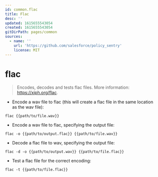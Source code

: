 ```yaml
---
id: common.flac
title: Flac
desc: ''
updated: 1615655543054
created: 1615655543054
gitDirPath: pages/common
sources:
  - name: ''
    url: 'https://github.com/salesforce/policy_sentry'
    license: MIT
---
```

# flac

> Encodes, decodes and tests flac files.
> More information: <https://xiph.org/flac>.

- Encode a wav file to flac (this will create a flac file in the same location as the wav file):

`flac {{path/to/file.wav}}`

- Encode a wav file to flac, specifying the output file:

`flac -o {{path/to/output.flac}} {{path/to/file.wav}}`

- Decode a flac file to wav, specifying the output file:

`flac -d -o {{path/to/output.wav}} {{path/to/file.flac}}`

- Test a flac file for the correct encoding:

`flac -t {{path/to/file.flac}}`

